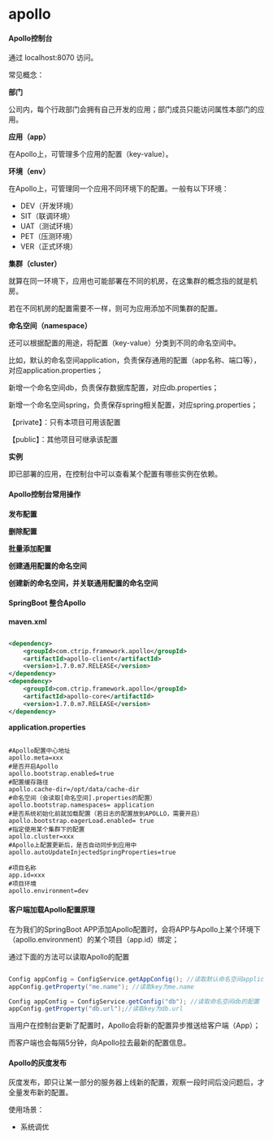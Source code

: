# apollo



#### Apollo控制台

通过 localhost:8070 访问。



常见概念：

**部门**

公司内，每个行政部门会拥有自己开发的应用；部门成员只能访问属性本部门的应用。



**应用（app）**

在Apollo上，可管理多个应用的配置（key-value）。



**环境（env）**

在Apollo上，可管理同一个应用不同环境下的配置。一般有以下环境：

* DEV（开发环境）
* SIT（联调环境）
* UAT（测试环境）
* PET（压测环境）
* VER（正式环境）



**集群（cluster）**

就算在同一环境下，应用也可能部署在不同的机房，在这集群的概念指的就是机房。

若在不同机房的配置需要不一样，则可为应用添加不同集群的配置。



**命名空间（namespace）**

还可以根据配置的用途，将配置（key-value）分类到不同的命名空间中。

比如，默认的命名空间application，负责保存通用的配置（app名称、端口等），对应application.properties；

新增一个命名空间db，负责保存数据库配置，对应db.properties；

新增一个命名空间spring，负责保存spring相关配置，对应spring.properties；

【private】：只有本项目可用该配置

【public】：其他项目可继承该配置



**实例**

即已部署的应用，在控制台中可以查看某个配置有哪些实例在依赖。





#### Apollo控制台常用操作

**发布配置**



**删除配置**



**批量添加配置**



**创建通用配置的命名空间**



**创建新的命名空间，并关联通用配置的命名空间**







#### SpringBoot 整合Apollo



**maven.xml**

```xml

<dependency>
    <groupId>com.ctrip.framework.apollo</groupId>
    <artifactId>apollo-client</artifactId>
    <version>1.7.0.m7.RELEASE</version>
</dependency>
<dependency>
    <groupId>com.ctrip.framework.apollo</groupId>
    <artifactId>apollo-core</artifactId>
    <version>1.7.0.m7.RELEASE</version>
</dependency>

```



**application.properties**

```properties

#Apollo配置中心地址
apollo.meta=xxx 
#是否开启Apollo
apollo.bootstrap.enabled=true
#配置缓存路径
apollo.cache-dir=/opt/data/cache-dir
#命名空间（会读取[命名空间].properties的配置）
apollo.bootstrap.namespaces= application
#是否系统初始化前就加载配置（若日志的配置放到APOLLO，需要开启）
apollo.bootstrap.eagerLoad.enabled= true
#指定使用某个集群下的配置
apollo.cluster=xxx
#Apollo上配置更新后，是否自动同步到应用中
apollo.autoUpdateInjectedSpringProperties=true

#项目名称
app.id=xxx
#项目环境
apollo.environment=dev
```







#### 客户端加载Apollo配置原理

在为我们的SpringBoot APP添加Apollo配置时，会将APP与Apollo上某个环境下（apollo.environment）的某个项目（app.id）绑定；



通过下面的方法可以读取Apollo的配置

```java

Config appConfig = ConfigService.getAppConfig(); //读取默认命名空间application的配置
appConfig.getProperty("me.name"); //读取key为me.name

Config appConfig = ConfigService.getConfig("db"); //读取命名空间db的配置
appConfig.getProperty("db.url");//读取key为db.url
```





当用户在控制台更新了配置时，Apollo会将新的配置异步推送给客户端（App）；

而客户端也会每隔5分钟，向Apollo拉去最新的配置信息。







#### Apollo的灰度发布

灰度发布，即只让某一部分的服务器上线新的配置，观察一段时间后没问题后，才全量发布新的配置。

使用场景：

* 系统调优



